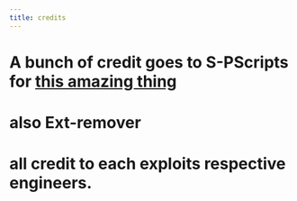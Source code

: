 ```yaml
---
title: credits
---
```


# A bunch of credit goes to S-PScripts for [this amazing thing](https://github.com/S-PScripts/chromebook-utilities/tree/main/Exploits)
# also Ext-remover
# all credit to each exploits respective engineers.
